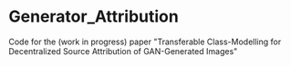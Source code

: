 # Generator_Attribution
Code for the (work in progress) paper "Transferable Class-Modelling for Decentralized Source Attribution of GAN-Generated Images"
